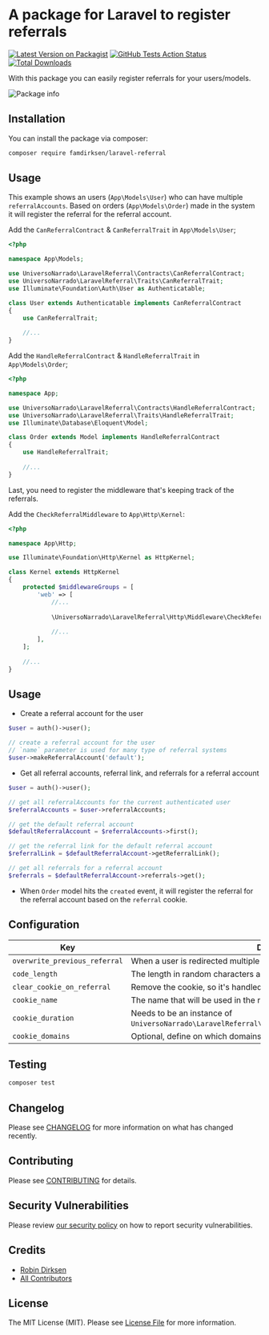 # A package for Laravel to register referrals

[![Latest Version on Packagist](https://img.shields.io/packagist/v/famdirksen/laravel-referral.svg?style=flat-square)](https://packagist.org/packages/famdirksen/laravel-referral)
[![GitHub Tests Action Status](https://img.shields.io/github/workflow/status/famdirksen/laravel-referral/Tests?label=tests)](https://github.com/famdirksen/laravel-referral/actions?query=workflow%3ATests+branch%3Amaster)
[![Total Downloads](https://img.shields.io/packagist/dt/famdirksen/laravel-referral.svg?style=flat-square)](https://packagist.org/packages/famdirksen/laravel-referral)


With this package you can easily register referrals for your users/models.

![Package info](https://banners.beyondco.de/Laravel%20Referral.png?theme=light&packageManager=composer+require&packageName=famdirksen%2Flaravel-referral&pattern=architect&style=style_1&description=Register+referrals+in+your+application+with+ease.&md=1&showWatermark=0&fontSize=100px&images=https%3A%2F%2Flaravel.com%2Fimg%2Flogomark.min.svg)

## Installation

You can install the package via composer:

```bash
composer require famdirksen/laravel-referral
```

## Usage

This example shows an users (`App\Models\User`) who can have multiple `referralAccounts`. Based on orders (`App\Models\Order`) made in the system it will register the referral for the referral account.

Add the `CanReferralContract` & `CanReferralTrait` in `App\Models\User`;
```php
<?php

namespace App\Models;

use UniversoNarrado\LaravelReferral\Contracts\CanReferralContract;
use UniversoNarrado\LaravelReferral\Traits\CanReferralTrait;
use Illuminate\Foundation\Auth\User as Authenticatable;

class User extends Authenticatable implements CanReferralContract
{
    use CanReferralTrait;
    
    //...
}
```

Add the `HandleReferralContract` & `HandleReferralTrait` in `App\Models\Order`;
```php
<?php

namespace App;

use UniversoNarrado\LaravelReferral\Contracts\HandleReferralContract;
use UniversoNarrado\LaravelReferral\Traits\HandleReferralTrait;
use Illuminate\Database\Eloquent\Model;

class Order extends Model implements HandleReferralContract
{
    use HandleReferralTrait;
    
    //...
}
```

Last, you need to register the middleware that's keeping track of the referrals.

Add the `CheckReferralMiddleware` to `App\Http\Kernel`:
```php
<?php

namespace App\Http;

use Illuminate\Foundation\Http\Kernel as HttpKernel;

class Kernel extends HttpKernel
{
    protected $middlewareGroups = [
        'web' => [
            //...
            
            \UniversoNarrado\LaravelReferral\Http\Middleware\CheckReferralMiddleware::class,
            
            //...
        ],
    ];
    
    //...
}
```
 ## Usage

- Create a referral account for the user
```php
$user = auth()->user();

// create a referral account for the user
// `name` parameter is used for many type of referral systems
$user->makeReferralAccount('default');
```

- Get all referral accounts, referral link, and referrals for a referral account
```php
$user = auth()->user();

// get all referralAccounts for the current authenticated user
$referralAccounts = $user->referralAccounts;

// get the default referral account
$defaultReferralAccount = $referralAccounts->first();

// get the referral link for the default referral account
$referralLink = $defaultReferralAccount->getReferralLink();

// get all referrals for a referral account
$referrals = $defaultReferralAccount->referrals->get();
```

- When `Order` model hits the `created` event, 
it will register the referral for the referral account based on the 
`referral` cookie.


## Configuration

| Key | Description |
|---|---|
| `overwrite_previous_referral` | When a user is redirected multiple times, overwrite the previous referral. |
| `code_length` | The length in random characters a referral token needs to be. |
| `clear_cookie_on_referral` | Remove the cookie, so it's handled only once. |
| `cookie_name` | The name that will be used in the referral cookie registration. |
| `cookie_duration` | Needs to be an instance of `UniversoNarrado\LaravelReferral\Contracts\ReferralCookieDurationContract`. |
| `cookie_domains` | Optional, define on which domains a cookie needs to be set. |

## Testing

```bash
composer test
```

## Changelog

Please see [CHANGELOG](CHANGELOG.md) for more information on what has changed recently.

## Contributing

Please see [CONTRIBUTING](.github/CONTRIBUTING.md) for details.

## Security Vulnerabilities

Please review [our security policy](../../security/policy) on how to report security vulnerabilities.

## Credits

- [Robin Dirksen](https://github.com/robindirksen1)
- [All Contributors](../../contributors)

## License

The MIT License (MIT). Please see [License File](LICENSE.md) for more information.
